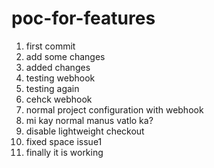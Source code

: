# poc-for-features
1. first commit
2. add some changes
3. added changes
4. testing webhook
5. testing again
6. cehck webhook
7. normal project configuration with webhook
8. mi kay normal manus vatlo ka?
9. disable lightweight checkout
10. fixed space issue1
11. finally it is working